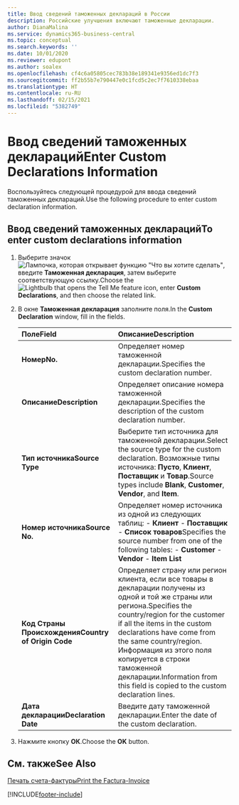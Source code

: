 ```yaml
---
title: Ввод сведений таможенных деклараций в России
description: Российские улучшения включают таможенные декларации.
author: DianaMalina
ms.service: dynamics365-business-central
ms.topic: conceptual
ms.search.keywords: ''
ms.date: 10/01/2020
ms.reviewer: edupont
ms.author: soalex
ms.openlocfilehash: cf4c6a05805cec783b38e189341e9356ed1dc7f3
ms.sourcegitcommit: ff2b55b7e790447e0c1fcd5c2ec7f7610338ebaa
ms.translationtype: HT
ms.contentlocale: ru-RU
ms.lasthandoff: 02/15/2021
ms.locfileid: "5382749"
---
```

# <a name="enter-custom-declarations-information"></a><span data-ttu-id="b29aa-103">Ввод сведений таможенных деклараций</span><span class="sxs-lookup"><span data-stu-id="b29aa-103">Enter Custom Declarations Information</span></span>

<span data-ttu-id="b29aa-104">Воспользуйтесь следующей процедурой для ввода сведений таможенных деклараций.</span><span class="sxs-lookup"><span data-stu-id="b29aa-104">Use the following procedure to enter custom declaration information.</span></span>

## <a name="to-enter-custom-declarations-information"></a><span data-ttu-id="b29aa-105">Ввод сведений таможенных деклараций</span><span class="sxs-lookup"><span data-stu-id="b29aa-105">To enter custom declarations information</span></span>

1. <span data-ttu-id="b29aa-106">Выберите значок ![Лампочка, которая открывает функцию "Что вы хотите сделать"](../../media/ui-search/search_small.png "Что вы хотите сделать"), введите **Таможенная декларация**, затем выберите соответствующую ссылку.</span><span class="sxs-lookup"><span data-stu-id="b29aa-106">Choose the ![Lightbulb that opens the Tell Me feature](../../media/ui-search/search_small.png "Tell me what you want to do") icon, enter **Custom Declarations**, and then choose the related link.</span></span>

2. <span data-ttu-id="b29aa-107">В окне **Таможенная декларация** заполните поля.</span><span class="sxs-lookup"><span data-stu-id="b29aa-107">In the **Custom Declaration** window, fill in the fields.</span></span>

   | <span data-ttu-id="b29aa-108">Поле</span><span class="sxs-lookup"><span data-stu-id="b29aa-108">Field</span></span>                      | <span data-ttu-id="b29aa-109">Описание</span><span class="sxs-lookup"><span data-stu-id="b29aa-109">Description</span></span>                                                  |
   | :------------------------- | :----------------------------------------------------------- |
   | <span data-ttu-id="b29aa-110">**Номер**</span><span class="sxs-lookup"><span data-stu-id="b29aa-110">**No.**</span></span>                    | <span data-ttu-id="b29aa-111">Определяет номер таможенной декларации.</span><span class="sxs-lookup"><span data-stu-id="b29aa-111">Specifies the custom declaration number.</span></span>                     |
   | <span data-ttu-id="b29aa-112">**Описание**</span><span class="sxs-lookup"><span data-stu-id="b29aa-112">**Description**</span></span>            | <span data-ttu-id="b29aa-113">Определяет описание номера таможенной декларации.</span><span class="sxs-lookup"><span data-stu-id="b29aa-113">Specifies the description of the custom declaration number.</span></span>  |
   | <span data-ttu-id="b29aa-114">**Тип источника**</span><span class="sxs-lookup"><span data-stu-id="b29aa-114">**Source Type**</span></span>            | <span data-ttu-id="b29aa-115">Выберите тип источника для таможенной декларации.</span><span class="sxs-lookup"><span data-stu-id="b29aa-115">Select the source type for the custom declaration.</span></span> <span data-ttu-id="b29aa-116">Возможные типы источника: **Пусто**, **Клиент**, **Поставщик** и **Товар**.</span><span class="sxs-lookup"><span data-stu-id="b29aa-116">Source types include **Blank**, **Customer**, **Vendor**, and **Item**.</span></span> |
   | <span data-ttu-id="b29aa-117">**Номер источника**</span><span class="sxs-lookup"><span data-stu-id="b29aa-117">**Source No.**</span></span>             | <span data-ttu-id="b29aa-118">Определяет номер источника из одной из следующих таблиц:   -   **Клиент** -   **Поставщик** -   **Список товаров**</span><span class="sxs-lookup"><span data-stu-id="b29aa-118">Specifies the source number from one of the following tables:   -   **Customer** -   **Vendor** -   **Item List**</span></span> |
   | <span data-ttu-id="b29aa-119">**Код Страны Происхождения**</span><span class="sxs-lookup"><span data-stu-id="b29aa-119">**Country of Origin Code**</span></span> | <span data-ttu-id="b29aa-120">Определяет страну или регион клиента, если все товары в декларации получены из одной и той же страны или региона.</span><span class="sxs-lookup"><span data-stu-id="b29aa-120">Specifies the country/region for the customer if all the items in the custom declarations have come from the same country/region.</span></span> <span data-ttu-id="b29aa-121">Информация из этого поля копируется в строки таможенной декларации.</span><span class="sxs-lookup"><span data-stu-id="b29aa-121">Information from this field is copied to the custom declaration lines.</span></span> |
   | <span data-ttu-id="b29aa-122">**Дата декларации**</span><span class="sxs-lookup"><span data-stu-id="b29aa-122">**Declaration Date**</span></span>       | <span data-ttu-id="b29aa-123">Введите дату таможенной декларации.</span><span class="sxs-lookup"><span data-stu-id="b29aa-123">Enter the date of the custom declaration.</span></span>                    |

3. <span data-ttu-id="b29aa-124">Нажмите кнопку **ОК**.</span><span class="sxs-lookup"><span data-stu-id="b29aa-124">Choose the **OK** button.</span></span>

## <a name="see-also"></a><span data-ttu-id="b29aa-125">См. также</span><span class="sxs-lookup"><span data-stu-id="b29aa-125">See Also</span></span>

[<span data-ttu-id="b29aa-126">Печать счета-фактуры</span><span class="sxs-lookup"><span data-stu-id="b29aa-126">Print the Factura-Invoice</span></span>](How-to-Print-the-Factura-Invoice.md)  


[!INCLUDE[footer-include](../../includes/footer-banner.md)]